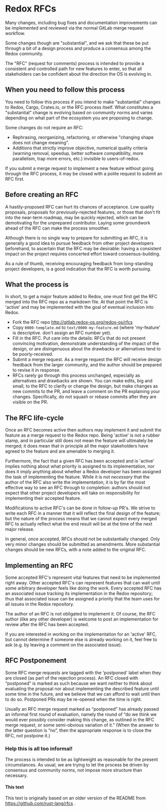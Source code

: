 # Redox RFCs
[Redox RFCs]: #redox-rfcs

Many changes, including bug fixes and documentation improvements can be implemented and reviewed via the normal GitLab merge request workflow.

Some changes though are "substantial", and we ask that these be put through a bit of a design process and produce a consensus among the Redox community.

The "RFC" (request for comments) process is intended to provide a consistent and controlled path for new features to enter, so that all stakeholders can be confident about the direction the OS is evolving in.

## When you need to follow this process
[When you need to follow this process]: #when-you-need-to-follow-this-process

You need to follow this process if you intend to make "substantial" changes to
Redox, Cargo, Crates.io, or the RFC process itself. What constitutes a
"substantial" change is evolving based on community norms and varies depending
on what part of the ecosystem you are proposing to change.

Some changes do not require an RFC:

   - Rephrasing, reorganizing, refactoring, or otherwise "changing shape
does not change meaning".
   - Additions that strictly improve objective, numerical quality
criteria (warning removal, speedup, better software compatibility, more
parallelism, trap more errors, etc.)
invisible to users-of-redox.

If you submit a merge request to implement a new feature without going
through the RFC process, it may be closed with a polite request to
submit an RFC first.

## Before creating an RFC
[Before creating an RFC]: #before-creating-an-rfc

A hastily-proposed RFC can hurt its chances of acceptance. Low quality
proposals, proposals for previously-rejected features, or those that
don't fit into the near-term roadmap, may be quickly rejected, which
can be demotivating for the unprepared contributor. Laying some
groundwork ahead of the RFC can make the process smoother.

Although there is no single way to prepare for submitting an RFC, it
is generally a good idea to pursue feedback from other project
developers beforehand, to ascertain that the RFC may be desirable:
having a consistent impact on the project requires concerted effort
toward consensus-building.

As a rule of thumb, receiving encouraging feedback from long-standing project developers, is a good indication that the RFC is worth pursuing.

## What the process is
[What the process is]: #what-the-process-is

In short, to get a major feature added to Redox, one must first get the
RFC merged into the RFC repo as a markdown file. At that point the RFC
is 'active' and may be implemented with the goal of eventual inclusion
into Redox.

* Fork the RFC repo http://gitlab.redox-os.org/redox-os/rfcs
* Copy `0000-template.md` to `text/0000-my-feature.md` (where 'my-feature' is
descriptive. don't assign an RFC number yet).
* Fill in the RFC. Put care into the details: RFCs that do not present
convincing motivation, demonstrate understanding of the impact of the design, or
are disingenuous about the drawbacks or alternatives tend to be poorly-received.
* Submit a merge request. As a merge request the RFC will receive design feedback
from the larger community, and the author should be prepared to revise it in
response.
* RFCs rarely go through this process unchanged, especially as alternatives and
drawbacks are shown. You can make edits, big and small, to the RFC to
clarify or change the design, but make changes as new commits to the PR, and
leave a comment on the PR explaining your changes. Specifically, do not squash
or rebase commits after they are visible on the PR.
<!--
* Once both proponents and opponents have clarified and defended positions and
the conversation has settled, the RFC will enter its *final comment period*
(FCP). This is a final opportunity for the community to comment on the PR and is
a reminder for all members of the sub-team to be aware of the RFC.
* The FCP lasts one week. It may be extended if consensus between sub-team
members cannot be reached. At the end of the FCP,  the [sub-team] will either
accept the RFC by merging the merge request, assigning the RFC a number
(corresponding to the merge request number), at which point the RFC is 'active',
or reject it by closing the merge request. How exactly the sub-team decide on an
RFC is up to the sub-team.
-->

## The RFC life-cycle
[The RFC life-cycle]: #the-rfc-life-cycle

Once an RFC becomes active then authors may implement it and submit
the feature as a merge request to the Redox repo. Being 'active' is not
a rubber stamp, and in particular still does not mean the feature will
ultimately be merged; it does mean that in principle all the major
stakeholders have agreed to the feature and are amenable to merging
it.

Furthermore, the fact that a given RFC has been accepted and is
'active' implies nothing about what priority is assigned to its
implementation, nor does it imply anything about whether a Redox
developer has been assigned the task of implementing the feature.
While it is not *necessary* that the author of the RFC also write the
implementation, it is by far the most effective way to see an RFC
through to completion: authors should not expect that other project
developers will take on responsibility for implementing their accepted
feature.

Modifications to active RFC's can be done in follow-up PR's. We strive
to write each RFC in a manner that it will reflect the final design of
the feature; but the nature of the process means that we cannot expect
every merged RFC to actually reflect what the end result will be at
the time of the next major release.

In general, once accepted, RFCs should not be substantially changed. Only very
minor changes should be submitted as amendments. More substantial changes should
be new RFCs, with a note added to the original RFC.

## Implementing an RFC
[Implementing an RFC]: #implementing-an-rfc

Some accepted RFC's represent vital features that need to be implemented right away.
Other accepted RFC's can represent features that can wait until some arbitrary developer feels like doing the
work.
Every accepted RFC has an associated issue tracking its implementation in the Redox repository; thus that associated issue can be assigned a priority that the team uses for all issues in the Redox repository.

The author of an RFC is not obligated to implement it.
Of course, the RFC author (like any other developer) is welcome to post an implementation for review after the RFC has been accepted.

If you are interested in working on the implementation for an 'active' RFC, but cannot determine if someone else is already working on it, feel free to ask (e.g. by leaving a comment on the associated issue).


## RFC Postponement
[RFC Postponement]: #rfc-postponement

Some RFC merge requests are tagged with the 'postponed' label when they are closed (as part of the rejection process).
An RFC closed with “postponed” is marked as such because we want neither to think about evaluating the proposal nor about implementing the described feature until some time in the future, and we believe that we can afford to wait until then to do so.
Postponed PRs may be re-opened when the time is right.

Usually an RFC merge request marked as “postponed” has already passed
an informal first round of evaluation, namely the round of “do we
think we would ever possibly consider making this change, as outlined
in the RFC merge request, or some semi-obvious variation of it.”  (When
the answer to the latter question is “no”, then the appropriate
response is to close the RFC, not postpone it.)


### Help this is all too informal!
[Help this is all too informal!]: #help-this-is-all-too-informal

The process is intended to be as lightweight as reasonable for the
present circumstances. As usual, we are trying to let the process be
driven by consensus and community norms, not impose more structure than
necessary.

#### This text

This text is originally based on an older version of the README from https://github.com/rust-lang/rfcs .

